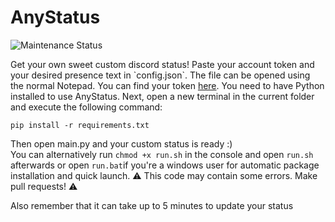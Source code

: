 <h1> AnyStatus </h1>
<p> <img src="https://img.shields.io/badge/Maintained%3F-Yes-green/?style=for-the-badge.png" alt="Maintenance Status"> </p>
Get your own sweet custom discord status!
Paste your account token and your desired presence text in `config.json`. The file can be opened using the normal Notepad. You can find your token <a href="https://www.youtube.com/watch?v=YEgFvgg7ZPI">here</a>.
You need to have Python installed to use AnyStatus.
Next, open a new terminal in the current folder and execute the following command:

    pip install -r requirements.txt
 Then open main.py and your custom status is ready :)   
 You can alternatively run `chmod +x run.sh` in the console and open `run.sh` afterwards or open `run.bat`if you're a windows user for automatic package installation and quick launch.
⚠️ This code may contain some errors. Make pull requests! ⚠️

Also remember that it can take up to 5 minutes to update your status

